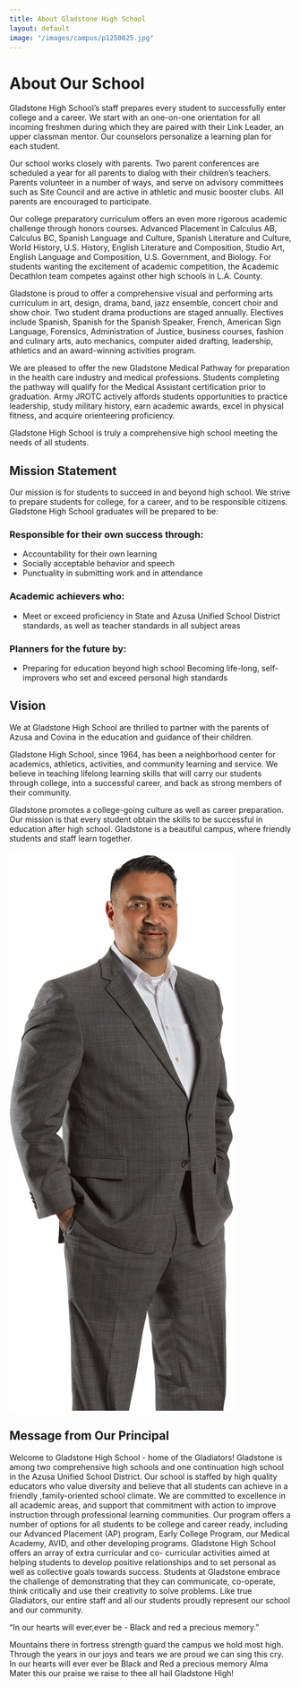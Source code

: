 ```yaml
---
title: About Gladstone High School
layout: default
image: "/images/campus/p1250025.jpg"
---
```


# About Our School

Gladstone High School’s staff prepares every student to successfully enter college and a career. We start with an one-on-one orientation for all incoming freshmen during which they are paired with their Link Leader, an upper classman mentor. Our counselors personalize a learning plan for each student.

Our school works closely with parents. Two parent conferences are scheduled a year for all parents to dialog with their children’s teachers. Parents volunteer in a number of ways, and serve on advisory committees such as Site Council and are active in athletic and music booster clubs. All parents are encouraged to participate.

Our college preparatory curriculum offers an even more rigorous academic challenge through honors courses. Advanced Placement in Calculus AB, Calculus BC, Spanish Language and Culture, Spanish Literature and Culture, World History, U.S. History, English Literature and Composition, Studio Art, English Language and Composition, U.S. Government, and Biology. For students wanting the excitement of academic competition, the Academic Decathlon team competes against other high schools in L.A. County.

Gladstone is proud to offer a comprehensive visual and performing arts curriculum in art, design, drama, band, jazz ensemble, concert choir and show choir. Two student drama productions are staged annually. Electives include Spanish, Spanish for the Spanish Speaker, French, American Sign Language, Forensics, Administration of Justice, business courses, fashion and culinary arts, auto mechanics, computer aided drafting, leadership, athletics and an award-winning activities program.

We are pleased to offer the new Gladstone Medical Pathway for preparation in the health care industry and medical professions. Students completing the pathway will qualify for the Medical Assistant certification prior to graduation. Army JROTC actively affords students opportunities to practice leadership, study military history, earn academic awards, excel in physical fitness, and acquire orienteering proficiency.

Gladstone High School is truly a comprehensive high school meeting the needs of all students.

## Mission Statement

Our mission is for students to succeed in and beyond high school. We strive to prepare students for college, for a career, and to be responsible citizens. Gladstone High School graduates will be prepared to be:

### Responsible for their own success through:

* Accountability for their own learning
* Socially acceptable behavior and speech
* Punctuality in submitting work and in attendance

### Academic achievers who:

* Meet or exceed proficiency in State and Azusa Unified School District standards, as well as teacher standards in all subject areas

### Planners for the future by:

* Preparing for education beyond high school Becoming life-long, self- improvers who set and exceed personal high standards

## Vision

We at Gladstone High School are thrilled to partner with the parents of Azusa and Covina in the education and guidance of their children.

Gladstone High School, since 1964, has been a neighborhood center for academics, athletics, activities, and community learning and service. We believe in teaching lifelong learning skills that will carry our students through college, into a successful career, and back as strong members of their community.

Gladstone promotes a college-going culture as well as career preparation. Our mission is that every student obtain the skills to be successful in education after high school. Gladstone is a beautiful campus, where friendly
students and staff learn together.

![](/images/photos/principal.png)

## Message from Our Principal

Welcome to Gladstone High School - home of the Gladiators! Gladstone is among two comprehensive high schools and one continuation high school in the Azusa Unified School District. Our school is staffed by high quality educators who value diversity and believe that all students can achieve in a friendly ,family-oriented school climate. We are committed to excellence in all academic areas, and support that commitment with action to improve instruction through professional learning communities. Our program offers a number of options for all students to be college and career ready, including our Advanced Placement (AP) program, Early College Program, our Medical Academy, AVID, and other developing programs. Gladstone High School offers an array of extra curricular and co- curricular activities aimed at helping students to develop positive relationships and to set personal as well as collective goals towards success. Students at Gladstone embrace the challenge of demonstrating that they can communicate, co-operate, think critically and use their creativity to solve problems. Like true Gladiators, our entire staff and all our students proudly represent our school and our community.

“In our hearts will ever,ever be - Black and red a precious memory.”

Mountains there in fortress strength guard the campus we hold most high. Through the years in our joys and tears we are proud we can sing this cry.
In our hearts will ever ever be
Black and Red a precious memory Alma Mater this our praise we raise to thee all hail Gladstone High!

